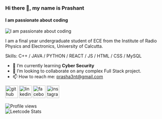 ### Hi there 👋, my name is Prashant
#### I am passionate about coding
![I am passionate about coding](https://pbs.twimg.com/profile_banners/1090910550542802944/1681055018/1080x360)



I am a final year undergraduate student of ECE from the Institute of Radio Physics and Electronics, University of Calcutta.

Skills: C++ / JAVA / PYTHON / REACT / JS / HTML / CSS / MySQL

- 🌱 I’m currently learning **Cyber Security** 
- 👯 I’m looking to collaborate on any complex Full Stack project. 
- 📫 How to reach me: prasha3nt@gmail.com 


[<img src='https://cdn.jsdelivr.net/npm/simple-icons@3.0.1/icons/github.svg' alt='github' height='40'>](https://github.com/prasha3nt)  [<img src='https://cdn.jsdelivr.net/npm/simple-icons@3.0.1/icons/linkedin.svg' alt='linkedin' height='40'>](https://www.linkedin.com/in/prasha3nt/)  [<img src='https://cdn.jsdelivr.net/npm/simple-icons@3.0.1/icons/facebook.svg' alt='facebook' height='40'>](https://www.facebook.com/prasha3nt)  [<img src='https://cdn.jsdelivr.net/npm/simple-icons@3.0.1/icons/instagram.svg' alt='instagram' height='40'>](https://www.instagram.com/__its__prashant/)  

![Profile views](https://gpvc.arturio.dev/prasha3nt)  
![Leetcode Stats](https://leetcard.jacoblin.cool/prasha3nt?theme=dark)
